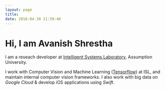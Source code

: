 ```yaml
---
layout: page
title: 
date: 2018-04-30 21:59:40
---
```


# Hi, I am Avanish Shrestha

I am a reseach developer at [Intelligent Systems Laboratory](http://isl.scitech.au.edu), Assumption University.

I work with Computer Vision and Machine Learning ([Tensorflow](https://tensorflow.org)) at ISL, and maintain internal computer vision frameworks. I also work with big data on _Google Cloud_ & develop iOS applications using _Swift_.